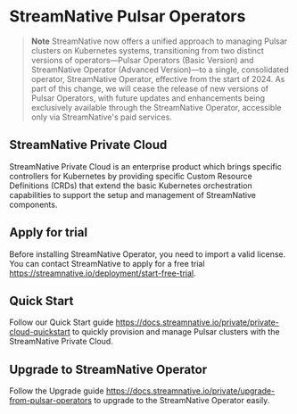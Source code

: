 # StreamNative Pulsar Operators 

> **Note**
> StreamNative now offers a unified approach to managing Pulsar clusters on Kubernetes systems, transitioning from two distinct versions of operators—Pulsar Operators (Basic Version) and StreamNative Operator (Advanced Version)—to a single, consolidated operator, StreamNative Operator, effective from the start of 2024. As part of this change, we will cease the release of new versions of Pulsar Operators, with future updates and enhancements being exclusively available through the StreamNative Operator, accessible only via StreamNative's paid services.

## StreamNative Private Cloud

StreamNative Private Cloud is an enterprise product which brings specific controllers for Kubernetes by providing specific Custom Resource Definitions (CRDs) that extend the basic Kubernetes orchestration capabilities to support the setup and management of StreamNative components.

##  Apply for trial
Before installing StreamNative Operator, you need to import a valid license. You can contact StreamNative to apply for a free trial https://streamnative.io/deployment/start-free-trial. 

## Quick Start
Follow our Quick Start guide https://docs.streamnative.io/private/private-cloud-quickstart to quickly provision and manage Pulsar clusters with the StreamNative Private Cloud.

## Upgrade to StreamNative Operator
Follow the Upgrade guide https://docs.streamnative.io/private/upgrade-from-pulsar-operators to upgrade to the StreamNative Operator easily.
